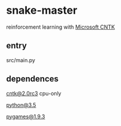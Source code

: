 # snake-master
reinforcement learning with [Microsoft CNTK](https://github.com/Microsoft/CNTK)

## entry

src/main.py

## dependences

cntk@2.0rc3 cpu-only

python@3.5

pygames@1.9.3